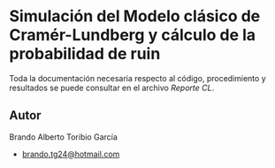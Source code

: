 # Simulación del Modelo clásico de Cramér-Lundberg y cálculo de la probabilidad de ruin
Toda la documentación necesaria respecto al código, procedimiento y resultados se puede consultar en el archivo *Reporte CL*.
## Autor
Brando Alberto Toribio García 
- brando.tg24@hotmail.com
